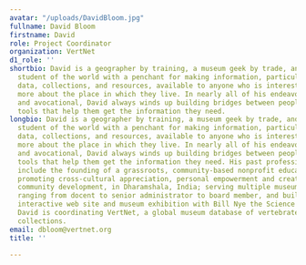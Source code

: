 ```yaml
---
avatar: "/uploads/DavidBloom.jpg"
fullname: David Bloom
firstname: David
role: Project Coordinator
organization: VertNet
d1_role: ''
shortbio: David is a geographer by training, a museum geek by trade, and a perennial
  student of the world with a penchant for making information, particularly museum
  data, collections, and resources, available to anyone who is interested in learning
  more about the place in which they live. In nearly all of his endeavors, professional
  and avocational, David always winds up building bridges between people and creating
  tools that help them get the information they need.
longbio: David is a geographer by training, a museum geek by trade, and a perennial
  student of the world with a penchant for making information, particularly museum
  data, collections, and resources, available to anyone who is interested in learning
  more about the place in which they live. In nearly all of his endeavors, professional
  and avocational, David always winds up building bridges between people and creating
  tools that help them get the information they need. His past professional experiences
  include the founding of a grassroots, community-based nonprofit educational society
  promoting cross-cultural appreciation, personal empowerment and creative and responsible
  community development, in Dharamshala, India; serving multiple museums in positions
  ranging from docent to senior administrator to board member, and building a highly
  interactive web site and museum exhibition with Bill Nye the Science Guy. Currently,
  David is coordinating VertNet, a global museum database of vertebrate natural history
  collections.
email: dbloom@vertnet.org
title: ''

---
```


